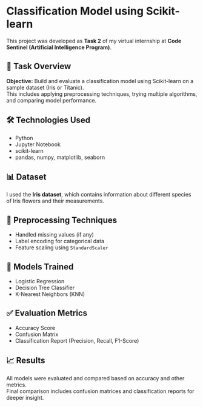 # Classification Model using Scikit-learn

This project was developed as **Task 2** of my virtual internship at **Code Sentinel (Artificial Intelligence Program)**.

## 📌 Task Overview

**Objective:** Build and evaluate a classification model using Scikit-learn on a sample dataset (Iris or Titanic).  
This includes applying preprocessing techniques, trying multiple algorithms, and comparing model performance.

## 🛠️ Technologies Used
- Python
- Jupyter Notebook
- scikit-learn
- pandas, numpy, matplotlib, seaborn

## 📊 Dataset
I used the **Iris dataset**, which contains information about different species of Iris flowers and their measurements.

## 🔄 Preprocessing Techniques
- Handled missing values (if any)
- Label encoding for categorical data
- Feature scaling using `StandardScaler`

## 🧠 Models Trained
- Logistic Regression
- Decision Tree Classifier
- K-Nearest Neighbors (KNN)

## ✅ Evaluation Metrics
- Accuracy Score
- Confusion Matrix
- Classification Report (Precision, Recall, F1-Score)

## 📈 Results
All models were evaluated and compared based on accuracy and other metrics.  
Final comparison includes confusion matrices and classification reports for deeper insight.

